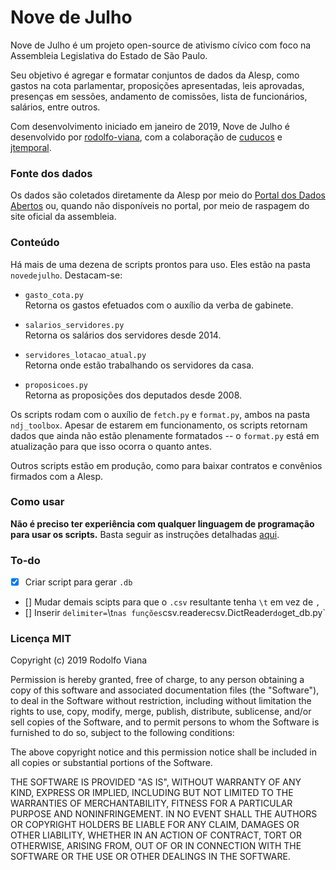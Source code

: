 # __Nove de Julho__

Nove de Julho é um projeto open-source de ativismo cívico com foco na Assembleia Legislativa do Estado de São Paulo.

Seu objetivo é agregar e formatar conjuntos de dados da Alesp, como gastos na cota parlamentar, proposições apresentadas, leis aprovadas, presenças em sessões, andamento de comissões, lista de funcionários, salários, entre outros.

Com desenvolvimento iniciado em janeiro de 2019, Nove de Julho é desenvolvido por [rodolfo-viana](https://github.com/rodolfo-viana), com a colaboração de [cuducos](https://github.com/cuducos) e [jtemporal](https://github.com/jtemporal).

### Fonte dos dados

Os dados são coletados diretamente da Alesp por meio do [Portal dos Dados Abertos](https://www.al.sp.gov.br/dados-abertos/) ou, quando não disponíveis no portal, por meio de raspagem do site oficial da assembleia.

### Conteúdo

Há mais de uma dezena de scripts prontos para uso. Eles estão na pasta `novedejulho`. Destacam-se:

- `gasto_cota.py`<br>
Retorna os gastos efetuados com o auxílio da verba de gabinete.

- `salarios_servidores.py`<br>
Retorna os salários dos servidores desde 2014.

- `servidores_lotacao_atual.py`<br>
Retorna onde estão trabalhando os servidores da casa.

- `proposicoes.py`<br>
Retorna as proposições dos deputados desde 2008.

Os scripts rodam com o auxílio de `fetch.py` e `format.py`, ambos na pasta `ndj_toolbox`. Apesar de estarem em funcionamento, os scripts retornam dados que ainda não estão plenamente formatados -- o `format.py` está em atualização para que isso ocorra o quanto antes.

Outros scripts estão em produção, como para baixar contratos e convênios firmados com a Alesp.

### Como usar

__Não é preciso ter experiência com qualquer linguagem de programação para usar os scripts.__ Basta seguir as instruções detalhadas [aqui](https://github.com/rodolfo-viana/novedejulho/blob/master/como_usar.md).

### To-do

- [x] Criar script para gerar `.db`
- [] Mudar demais scipts para que o `.csv` resultante tenha `\t` em vez de `,`
- [] Inserir `delimiter=`\t` nas funções `csv.reader` e `csv.DictReader` do `get_db.py`

### Licença MIT

Copyright (c) 2019 Rodolfo Viana

Permission is hereby granted, free of charge, to any person obtaining a copy of this software and associated documentation files (the "Software"), to deal in the Software without restriction, including without limitation the rights to use, copy, modify, merge, publish, distribute, sublicense, and/or sell copies of the Software, and to permit persons to whom the Software is furnished to do so, subject to the following conditions:

The above copyright notice and this permission notice shall be included in all copies or substantial portions of the Software.

THE SOFTWARE IS PROVIDED "AS IS", WITHOUT WARRANTY OF ANY KIND, EXPRESS OR IMPLIED, INCLUDING BUT NOT LIMITED TO THE WARRANTIES OF MERCHANTABILITY, FITNESS FOR A PARTICULAR PURPOSE AND NONINFRINGEMENT. IN NO EVENT SHALL THE AUTHORS OR COPYRIGHT HOLDERS BE LIABLE FOR ANY CLAIM, DAMAGES OR OTHER LIABILITY, WHETHER IN AN ACTION OF CONTRACT, TORT OR OTHERWISE, ARISING FROM, OUT OF OR IN CONNECTION WITH THE SOFTWARE OR THE USE OR OTHER DEALINGS IN THE SOFTWARE.
